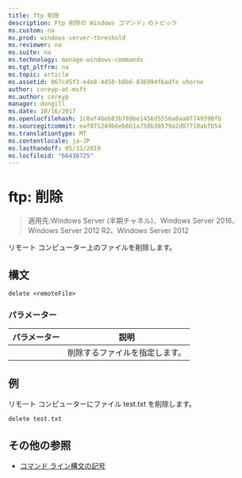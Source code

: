 ```yaml
---
title: ftp 削除
description: Ftp 削除の Windows コマンド」のトピック
ms.custom: na
ms.prod: windows-server-threshold
ms.reviewer: na
ms.suite: na
ms.technology: manage-windows-commands
ms.tgt_pltfrm: na
ms.topic: article
ms.assetid: 067c45f3-e4e8-4450-b8b6-836994f6adfe vhorne
author: coreyp-at-msft
ms.author: coreyp
manager: dongill
ms.date: 10/16/2017
ms.openlocfilehash: 1c8af4beb83b789be1456d5556a0aa07749590fb
ms.sourcegitcommit: eaf071249b6eb6b1a758b38579a2d87710abfb54
ms.translationtype: MT
ms.contentlocale: ja-JP
ms.lasthandoff: 05/31/2019
ms.locfileid: "66438725"
---
```

# <a name="ftp-delete"></a>ftp: 削除

>適用先:Windows Server (半期チャネル)、Windows Server 2016、Windows Server 2012 R2、Windows Server 2012

リモート コンピューター上のファイルを削除します。   
## <a name="syntax"></a>構文  
```  
delete <remoteFile>  
```  
### <a name="parameters"></a>パラメーター  

|  パラメーター   |          説明          |
|--------------|-------------------------------|
| <remoteFile> | 削除するファイルを指定します。 |

## <a name="BKMK_Examples"></a>例  
リモート コンピューターにファイル test.txt を削除します。  
```  
delete test.txt  
```  
## <a name="additional-references"></a>その他の参照  
-   [コマンド ライン構文の記号](command-line-syntax-key.md)  

